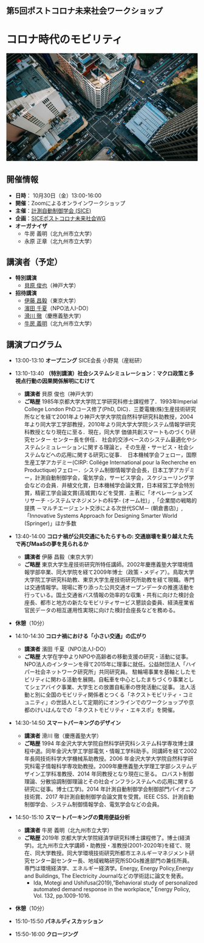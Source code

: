 ## 第5回ポストコロナ未来社会ワークショップ
# コロナ時代のモビリティ
<img src="ws2020_05_img.jpg">

## 開催情報
- **日時**： 10月30日（金）13:00-16:00
- **開催**：Zoomによるオンラインワークショップ
- **主催**：[計測自動制御学会 (SICE)](https://www.sice.jp)
- **企画**：[SICEポストコロナ未来社会WG](https://postcorona-sice.github.io/index_jp.html)
- **オーガナイザ**
  - 牛房 義明（北九州市立大学）
  - 永原 正章（北九州市立大学）

## 講演者（予定）
- **特別講演**
  - [貝原 俊也](https://kuid-rm-web.ofc.kobe-u.ac.jp/profile/ja.82abdf69905dda6c520e17560c007669.html)（神戸大学）
- **招待講演**
  - [伊藤 昌毅](http://www.niya.net/index-j.html)（東京大学）
  - [濱田 千夏](http://www.npo-ido.com/)（NPO法人I-DO）
  - [滑川 徹](https://www.st.keio.ac.jp/tprofile/sd/namerikawa.html)（慶應義塾大学）
  - [牛房 義明](https://smart-life.ai/member/ushifusa)（北九州市立大学）

## 講演プログラム
- 13:00-13:10 **オープニング**  SICE会長 小野晃（産総研）
- 13:10-13:40 **（特別講演）社会システムシミュレーション：マクロ政策と多視点行動の因果関係解明にむけて**
  - **講演者** 貝原 俊也（神戸大学）
  - **ご略歴** 1985年京都大学大学院工学研究科修士課程修了．1993年Imperial College London PhDコース修了(PhD, DIC)．三菱電機(株)生産技術研究所などを経て2001年より神戸大学大学院自然科学研究科助教授，2004年より同大学工学部教授，2010年より同大学大学院システム情報学研究科教授となり現在に至る．現在，同大学 価値共創スマートものづくり研究センター センター長を併任．
社会的交渉ベースのシステム最適化やシステムシミュレーションに関する理論と，その生産・サービス・社会システムなどへの応用に関する研究に従事．　日本機械学会フェロー，国際生産工学アカデミー(CIRP: Collége International pour la Recherche en Productique)フェロー．システム制御情報学会会長，日本工学アカデミー，計測自動制御学会，電気学会，サービス学会，スケジューリング学会などの会員．井植文化賞，日本機械学会論文賞，日本経営工学会特別賞，精密工学会論文賞(高城賞)などを受賞．主著に「オペレーションズリサーチ -システムマネジメントの科学- (オーム社)」,「企業間の戦略的提携 －マルチエージェント交渉による次世代SCM－ (朝倉書店)」,「Innovative Systems Approach for Designing Smarter World (Springer)」ほか多数
- 13:40-14:00 **コロナ禍が公共交通にもたらすもの: 交通崩壊を乗り越えた先で再びMaaSの夢を見られるか**
  - **講演者** 伊藤 昌毅（東京大学）
  - **ご略歴** 東京大学生産技術研究所特任講師。2002年慶應義塾大学環境情報学部卒業、同大学院を経て2009年博士（政策・メディア）。鳥取大学大学院工学研究科助教、東京大学生産技術研究所助教を経て現職。専門は交通情報学。現場に寄り添った公共交通オープンデータの推進活動を行っている。国土交通省バス情報の効率的な収集・共有に向けた検討会座長、都市と地方の新たなモビリティサービス懇談会委員、経済産業省官民データの相互運用性実現に向けた検討会座長などを務める。
- **休憩**（10分）
- 14:10-14:30 **コロナ禍における「小さい交通」の広がり**
  - **講演者** 濱田 千夏（NPO法人I-DO）
  - **ご略歴** 大学在学中よりNPOや高齢者の移動支援の研究・活動に従事。NPO法人のインターンを得て2015年に理事に就任。公益財団法人「ハイパー社会ネットワーク研究所」共同研究員。
駐輪場事業を基軸としたモビリティに関わる活動を展開。自転車を中心としたまちづくり事業としてシェアバイク事業、大学生との放置自転車の啓発活動に従事。
法人活動と別に全国のモビリティ関係者とつくる「ネクストモビリティ・コミュニティ」の世話人として定期的にオンラインでのワークショップや京都のけいはんなでの「ネクストモビリティ・エキスポ」を開催。
- 14:30-14:50 **スマートパーキングのデザイン**
  - **講演者** 滑川 徹（慶應義塾大学）
  - **ご略歴** 1994 年金沢大学大学院自然科学研究科システム科学専攻博士課程中退。同年金沢大学工学部電気・情報工学科助手。同講師を経て2002 年長岡技術科学大学機械系助教授。2006 年金沢大学大学院自然科学研究科電子情報科学専攻助教授。2009年慶應義塾大学理工学部システムデザイン工学科准教授、2014 年同教授となり現在に至る。
ロバスト制御理論、分散協調制御理論とその社会インフラシステムへの応用に関する研究に従事。博士(工学)。2014 年計測自動制御学会制御部門パイオニア技術賞、2017 年計測自動制御学会論文賞を受賞。IEEE CSS、計測自動制御学会、システム制御情報学会、電気学会などの会員。
- 14:50-15:10 **スマートパーキングの費用便益分析**
  - **講演者** 牛房 義明（北九州市立大学）
  - **ご略歴** 2019年 京都大学大学院経済学研究科博士課程修了。博士(経済学)。北九州市立大学講師・助教授・准教授(2001-2020年)を経て、現在、同大学教授。同大学環境技術研究所都市エネルギーマネジメント研究センター副センター長、地域戦略研究所SDGs推進部門の兼任所員。専門は環境経済学、エネルギー経済学。Energy, Energy Policy,Energy and Buildings, The Electricity Journalなどの学術誌に論文を発表。
    - Ida, Motegi and Ushifusa(2019),”Behavioral study of personalized automated demand response in the workplace,” Energy Policy, Vol. 132, pp.1009-1016.

- **休憩**（10分）
- 15:10-15:50 **パネルディスカッション**
- 15:50-16:00 **クロージング**
